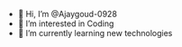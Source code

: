 - 👋 Hi, I’m @Ajaygoud-0928
- 👀 I’m interested in Coding
- 🌱 I’m currently learning new technologies

<!---
Ajaygoud-0928/Ajaygoud-0928 is a ✨ special ✨ repository because its `README.md` (this file) appears on your GitHub profile.
You can click the Preview link to take a look at your changes.
--->
